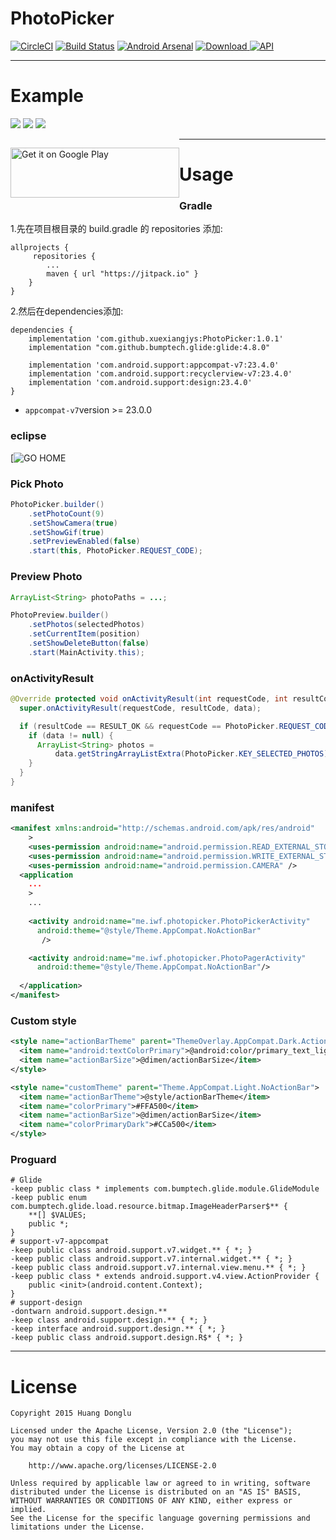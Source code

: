 
# PhotoPicker
[![CircleCI](https://circleci.com/gh/donglua/PhotoPicker/tree/master.svg?style=svg)](https://circleci.com/gh/donglua/PhotoPicker/tree/master)
[![Build Status](https://travis-ci.org/donglua/PhotoPicker.svg?branch=master)](https://travis-ci.org/donglua/PhotoPicker)
[![Android Arsenal](https://img.shields.io/badge/Android%20Arsenal-PhotoPicker-green.svg?style=flat)](https://android-arsenal.com/details/1/2091)
[ ![Download](https://api.bintray.com/packages/donglua/maven/PhotoPicker/images/download.svg) ](https://bintray.com/donglua/maven/PhotoPicker/_latestVersion)
[![API](https://img.shields.io/badge/API-10%2B-brightgreen.svg?style=flat)](https://android-arsenal.com/api?level=14)

---

# Example
![](http://ww2.sinaimg.cn/large/5e9a81dbgw1etra61rnr9j206z0ce3yu.jpg)
![](http://ww3.sinaimg.cn/large/5e9a81dbgw1etra6q2edzj206z0cedgg.jpg)
![](http://ogkb67oc8.bkt.clouddn.com/F028B942CF5978D900B15033941478B7.jpg?imageView2/2/w/250/)

<p style="float:left;">
 <a href="https://play.google.com/store/apps/details?id=me.iwf.PhotoPickerDemo&utm_source=global_co&utm_medium=prtnr&utm_content=Mar2515&utm_campaign=PartBadge&pcampaignid=MKT-AC-global-none-all-co-pr-py-PartBadges-Oct1515-1">
 <img HEIGHT="80" WIDTH="270" alt="Get it on Google Play" src="https://play.google.com/intl/en_us/badges/images/apps/en-play-badge.png" />
 </a>
</p>

---

# Usage

### Gradle

1.先在项目根目录的 build.gradle 的 repositories 添加:

```
allprojects {
     repositories {
        ...
        maven { url "https://jitpack.io" }
    }
}
```

2.然后在dependencies添加:

```
dependencies {
    implementation 'com.github.xuexiangjys:PhotoPicker:1.0.1'
    implementation "com.github.bumptech.glide:glide:4.8.0"
    
    implementation 'com.android.support:appcompat-v7:23.4.0'
    implementation 'com.android.support:recyclerview-v7:23.4.0'
    implementation 'com.android.support:design:23.4.0'
}
```
* ```appcompat-v7```version >= 23.0.0

### eclipse
[![GO HOME](http://ww4.sinaimg.cn/large/5e9a81dbgw1eu90m08v86j20dw09a3yu.jpg)

### Pick Photo
```java
PhotoPicker.builder()
    .setPhotoCount(9)
    .setShowCamera(true)
    .setShowGif(true)
    .setPreviewEnabled(false)
    .start(this, PhotoPicker.REQUEST_CODE);
```

### Preview Photo

```java
ArrayList<String> photoPaths = ...;

PhotoPreview.builder()
    .setPhotos(selectedPhotos)
    .setCurrentItem(position)
    .setShowDeleteButton(false)
    .start(MainActivity.this);
```

### onActivityResult
```java
@Override protected void onActivityResult(int requestCode, int resultCode, Intent data) {
  super.onActivityResult(requestCode, resultCode, data);

  if (resultCode == RESULT_OK && requestCode == PhotoPicker.REQUEST_CODE) {
    if (data != null) {
      ArrayList<String> photos = 
          data.getStringArrayListExtra(PhotoPicker.KEY_SELECTED_PHOTOS);
    }
  }
}
```

### manifest
```xml
<manifest xmlns:android="http://schemas.android.com/apk/res/android"
    >
    <uses-permission android:name="android.permission.READ_EXTERNAL_STORAGE"/>
    <uses-permission android:name="android.permission.WRITE_EXTERNAL_STORAGE"/>
    <uses-permission android:name="android.permission.CAMERA" />
  <application
    ...
    >
    ...
    
    <activity android:name="me.iwf.photopicker.PhotoPickerActivity"
      android:theme="@style/Theme.AppCompat.NoActionBar" 
       />

    <activity android:name="me.iwf.photopicker.PhotoPagerActivity"
      android:theme="@style/Theme.AppCompat.NoActionBar"/>
    
  </application>
</manifest>
```
### Custom style
```xml
<style name="actionBarTheme" parent="ThemeOverlay.AppCompat.Dark.ActionBar">
  <item name="android:textColorPrimary">@android:color/primary_text_light</item>
  <item name="actionBarSize">@dimen/actionBarSize</item>
</style>

<style name="customTheme" parent="Theme.AppCompat.Light.NoActionBar">
  <item name="actionBarTheme">@style/actionBarTheme</item>
  <item name="colorPrimary">#FFA500</item>
  <item name="actionBarSize">@dimen/actionBarSize</item>
  <item name="colorPrimaryDark">#CCa500</item>
</style>
```

### Proguard

```
# Glide
-keep public class * implements com.bumptech.glide.module.GlideModule
-keep public enum com.bumptech.glide.load.resource.bitmap.ImageHeaderParser$** {
    **[] $VALUES;
    public *;
}
# support-v7-appcompat
-keep public class android.support.v7.widget.** { *; }
-keep public class android.support.v7.internal.widget.** { *; }
-keep public class android.support.v7.internal.view.menu.** { *; }
-keep public class * extends android.support.v4.view.ActionProvider {
    public <init>(android.content.Context);
}
# support-design
-dontwarn android.support.design.**
-keep class android.support.design.** { *; }
-keep interface android.support.design.** { *; }
-keep public class android.support.design.R$* { *; }
```

---


# License

    Copyright 2015 Huang Donglu

    Licensed under the Apache License, Version 2.0 (the "License");
    you may not use this file except in compliance with the License.
    You may obtain a copy of the License at

        http://www.apache.org/licenses/LICENSE-2.0

    Unless required by applicable law or agreed to in writing, software
    distributed under the License is distributed on an "AS IS" BASIS,
    WITHOUT WARRANTIES OR CONDITIONS OF ANY KIND, either express or implied.
    See the License for the specific language governing permissions and
    limitations under the License.



